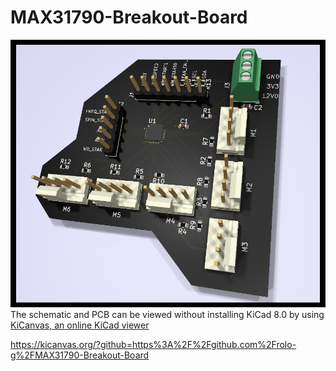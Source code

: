 # MAX31790-Breakout-Board
![Board image](./MAX31790-Breakout-Board.png)
The schematic and PCB can be viewed without installing KiCad 8.0 by using [KiCanvas, an online KiCad viewer](https://github.com/theacodes/kicanvas)

https://kicanvas.org/?github=https%3A%2F%2Fgithub.com%2Frolo-g%2FMAX31790-Breakout-Board
